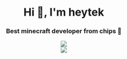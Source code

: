 <h1 align="center">Hi 👋, I'm heytek</h1>
<h3 align="center">Best minecraft developer from chips 🍟</h3>

<div align='center'>
  <img src="https://lanyard.cnrad.dev/api/303560706211708929?bg=1f1f1f&borderRadius=10px&animated=false" />  
</div>

<div align='center'>
  <img src="https://readme-typing-svg.herokuapp.com?color=F7F7F7&center=true&lines=You+can+contact+me+in+discord." />  
</div>
